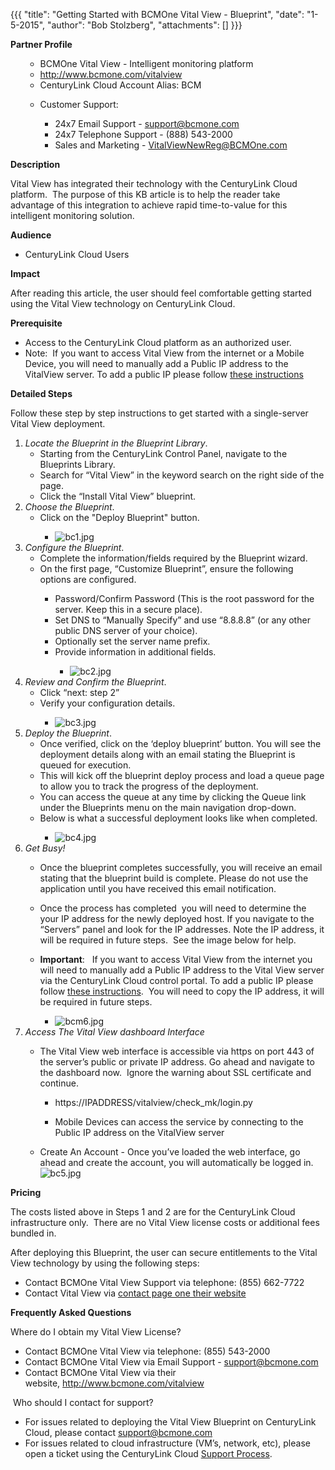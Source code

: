 {{{
  "title": "Getting Started with BCMOne Vital View - Blueprint",
  "date": "1-5-2015",
  "author": "Bob Stolzberg",
  "attachments": []
}}}

<p><strong>Partner Profile</strong>
</p>
<ul>
  <ul>
    <li>BCMOne Vital View - Intelligent monitoring platform</li>
    <li><a href="http://www.bcmone.com/vitalview">http://www.bcmone.com/vitalview</a>
    </li>
    <li>CenturyLink Cloud Account Alias: BCM</li>
  </ul>
</ul>
<ul>
  <ul>
    <li>Customer Support:</li>
    <ul>
      <li>24x7 Email Support -&nbsp;<a href="mailto:support@bcmone.com">support@bcmone.com</a>
      </li>
      <li>24x7 Telephone Support - (888) 543-2000</li>
      <li>Sales and Marketing -&nbsp;<a href="mailto:VitalViewNewReg@BCMOne.com">VitalViewNewReg@BCMOne.com</a>
      </li>
    </ul>
  </ul>
</ul>
<strong>Description</strong>
<p>Vital View has integrated their technology with the CenturyLink Cloud platform.&nbsp; The purpose of this KB article is to help the reader take advantage of this integration to achieve rapid time-to-value for this intelligent monitoring solution.</p>
<strong>Audience</strong>
<ul>
  <li>CenturyLink Cloud Users</li>
</ul>
<strong>Impact</strong>
<p>After reading this article, the user should feel comfortable getting started using the Vital View technology on CenturyLink Cloud.</p>
<strong>Prerequisite</strong>&nbsp;
<ul>
  <li>Access to the CenturyLink Cloud platform as an authorized user.</li>
  <li>Note: &nbsp;If you want to access Vital View from the internet or a Mobile Device, you will need to manually add a Public IP address to the VitalView server. To add a public IP please follow <a href="https://t3n.zendesk.com/entries/49195400-How-To-Add-Public-IP-to-Virtual-Machine">these instructions</a>
  </li>
</ul>
<strong>Detailed Steps</strong>
<p>Follow these step by step instructions to get started with a single-server Vital View deployment. &nbsp;</p>
<ol>
  <li><em>Locate the Blueprint in the Blueprint Library</em>.&nbsp;
    <ul>
      <li>Starting from the CenturyLink Control Panel, navigate to the Blueprints Library.</li>
      <li>Search for “Vital View” in the keyword search on the right side of the page.</li>
      <li>Click the “Install Vital View” blueprint.</li>
    </ul>
  </li>
  <li><em>Choose the Blueprint</em>.&nbsp;
    <ul>
      <li>Click on the "Deploy Blueprint" button.</li>
      <ul>
        <li><img src="https://t3n.zendesk.com/attachments/token/Qke8IWcvrif1WlC52E3aJ4cWI/?name=bc1.jpg" alt="bc1.jpg" />
        </li>
      </ul>
    </ul>
  </li>
  <li><em>Configure the Blueprint</em>.&nbsp;
    <ul>
      <li>Complete the information/fields required by the Blueprint wizard.</li>
      <li>On the first page, “Customize Blueprint”, ensure the following options are configured.</li>
      <ul>
        <li>Password/Confirm Password (This is the root password for the server. Keep this in a secure place).</li>
        <li>Set DNS to “Manually Specify” and use “8.8.8.8” (or any other public DNS server of your choice).</li>
        <li>Optionally set the server name prefix.</li>
        <li>Provide information in additional fields.</li>
        <ul>
          <li><img src="https://t3n.zendesk.com/attachments/token/I85DkZg5WwEhR96AwNEoh2ShT/?name=bc2.jpg" alt="bc2.jpg" />
          </li>
        </ul>
      </ul>
    </ul>
  </li>
  <li><em>Review and Confirm the Blueprint</em>.&nbsp;
    <ul>
      <li>Click “next: step 2”</li>
      <li>Verify your configuration details.</li>
      <ul>
        <li><img src="https://t3n.zendesk.com/attachments/token/UFbUUkux0Vl97jwBUO1SXGlag/?name=bc3.jpg" alt="bc3.jpg" />
        </li>
      </ul>
    </ul>
  </li>
  <li><em>Deploy the Blueprint</em>.&nbsp;
    <ul>
      <li>Once verified, click on the ‘deploy blueprint’ button. You will see the deployment details along with an email stating the Blueprint is queued for execution.</li>
      <li>This will kick off the blueprint deploy process and load a queue page to allow you to track the progress of the deployment. &nbsp;</li>
      <li>You can access the queue at any time by clicking the Queue link under the Blueprints menu on the main navigation drop-down.</li>
      <li>Below is what a successful deployment looks like when completed.</li>
      <ul>
        <li><img src="https://t3n.zendesk.com/attachments/token/sJE1g3Q6En2r4V6cWp54D22M3/?name=bc4.jpg" alt="bc4.jpg" />
        </li>
      </ul>
    </ul>
  </li>
  <li><em>Get Busy!</em>&nbsp;</li>
  <ul>
    <li>Once the blueprint completes successfully, you will receive an email stating that the blueprint build is complete. Please do not use the application until you have received this email notification.&nbsp;</li>
    <li>
      <p>Once the process has completed ­ you will need to determine the your IP address for the newly deployed host. If you navigate to the “Servers” panel and look for the IP addresses. Note the IP address, it will be required in future steps. &nbsp;See
        the image below for help.</p>
    </li>
    <li><strong>Important</strong>: &nbsp;&nbsp;If you want to access Vital View from the internet you will need to manually add a Public IP address to the Vital View server via the CenturyLink Cloud control portal. To add a public IP please follow <a href="https://t3n.zendesk.com/entries/49195400-How-To-Add-Public-IP-to-Virtual-Machine">these instructions</a>.
      &nbsp;You will need to copy the IP address,&nbsp;it will be required in future steps.</li>
    <ul>
      <li><img src="https://t3n.zendesk.com/attachments/token/Tnb7YdVpx022zbbZg66t7pIvy/?name=bcm6.jpg" alt="bcm6.jpg" />
      </li>
    </ul>
  </ul>
  <li><em>Access The Vital View dashboard Interface</em></li>
  <ul>
    <li>The Vital View web interface is accessible via https on port 443 of the server’s public or private IP address.&nbsp;Go ahead and navigate to the dashboard now. &nbsp;Ignore the warning about SSL certificate and continue.</li>
    <ul>
      <li>https://IPADDRESS/vitalview/check_mk/login.py&nbsp;</li>
      <li>
        <p>Mobile Devices can access the service by connecting to the Public IP address on the VitalView server &nbsp;</p>
      </li>
    </ul>
    <li>Create An Account - Once you’ve loaded the web interface, go ahead and create the account, you will automatically be logged in.<img src="https://t3n.zendesk.com/attachments/token/9pCReKVQehzAtw2vfyx90NiTA/?name=bc5.jpg" alt="bc5.jpg" />
    </li>
  </ul>
</ol>

<p><strong>Pricing</strong></p>
<p>The costs listed above in Steps 1 and 2 are for the CenturyLink Cloud infrastructure only. &nbsp;There are no Vital View license costs or additional fees bundled in.</p>
<p>After deploying this Blueprint, the user can secure entitlements to the Vital View technology by using the following steps:</p>
<ul>
  <li>Contact BCMOne Vital View Support via telephone: (855) 662-7722</li>
  <li>Contact Vital View via&nbsp;<a href="https://cloudmine.me/contact/">contact page one their website</a>
  </li>
</ul>

<p><strong>Frequently Asked Questions</strong></p>
<p>Where do I obtain my&nbsp;Vital View License?</p>
<ul>
  <li>Contact BCMOne Vital View via telephone: (855) 543-2000</li>
  <li>Contact BCMOne Vital View via&nbsp;Email Support -&nbsp;<a href="mailto:support@bcmone.com">support@bcmone.com</a>
  </li>
  <li>Contact BCMOne Vital View via their website,&nbsp;<a href="http://www.bcmone.com/vitalview">http://www.bcmone.com/vitalview</a>
  </li>
</ul>
<p>&nbsp;Who should I contact for support?</p>
<ul>
  <li>For issues related to deploying the&nbsp;Vital View Blueprint on CenturyLink Cloud, please contact&nbsp;<a href="mailto:support@bcmone.com">support@bcmone.com</a>
  </li>
  <li>For issues related to cloud infrastructure (VM’s, network, etc), please open a ticket using the CenturyLink Cloud&nbsp;<a href="https://t3n.zendesk.com/entries/23610702-How-do-I-report-a-support-issue-">Support Process</a>.</li>
</ul>